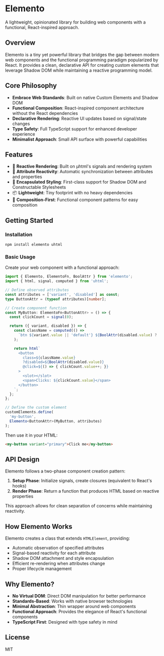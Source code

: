 # Elemento

A lightweight, opinionated library for building web components with a functional, React-inspired approach.

## Overview

Elemento is a tiny yet powerful library that bridges the gap between modern web components and the functional programming paradigm popularized by React. It provides a clean, declarative API for creating custom elements that leverage Shadow DOM while maintaining a reactive programming model.

## Core Philosophy

- **Embrace Web Standards**: Built on native Custom Elements and Shadow DOM
- **Functional Composition**: React-inspired component architecture without the React dependencies
- **Declarative Rendering**: Reactive UI updates based on signal/state changes
- **Type Safety**: Full TypeScript support for enhanced developer experience
- **Minimalist Approach**: Small API surface with powerful capabilities

## Features

- 🔄 **Reactive Rendering**: Built on µhtml's signals and rendering system
- 🎯 **Attribute Reactivity**: Automatic synchronization between attributes and properties
- 🎨 **Encapsulated Styling**: First-class support for Shadow DOM and Constructable Stylesheets
- 📦 **Lightweight**: Tiny footprint with no heavy dependencies
- 🧩 **Composition-First**: Functional component patterns for easy composition

## Getting Started

### Installation

```shell script
npm install elemento uhtml
```


### Basic Usage

Create your web component with a functional approach:

```typescript
import { Elemento, ElementoFn, BoolAttr } from 'elemento';
import { html, signal, computed } from 'uhtml';

// Define observed attributes
const attributes = ['variant', 'disabled'] as const;
type ButtonAttr = (typeof attributes)[number];

// Create component function
const MyButton: ElementoFn<ButtonAttr> = () => {
  const clickCount = signal(0);

  return ({ variant, disabled }) => {
    const className = computed(() => 
      `btn ${variant.value || 'default'} ${BoolAttr(disabled.value) ? 'disabled' : ''}`
    );

    return html`
      <button 
        class=${className.value}
        ?disabled=${BoolAttr(disabled.value)}
        @click=${() => { clickCount.value++; }}
      >
        <slot></slot>
        <span>Clicks: ${clickCount.value}</span>
      </button>
    `;
  };
};

// Define the custom element
customElements.define(
  'my-button', 
  Elemento<ButtonAttr>(MyButton, attributes)
);
```


Then use it in your HTML:

```html
<my-button variant="primary">Click me</my-button>
```


## API Design

Elemento follows a two-phase component creation pattern:

1. **Setup Phase**: Initialize signals, create closures (equivalent to React's hooks)
2. **Render Phase**: Return a function that produces HTML based on reactive properties

This approach allows for clean separation of concerns while maintaining reactivity.

## How Elemento Works

Elemento creates a class that extends `HTMLElement`, providing:

- Automatic observation of specified attributes
- Signal-based reactivity for each attribute
- Shadow DOM attachment and style encapsulation
- Efficient re-rendering when attributes change
- Proper lifecycle management

## Why Elemento?

- **No Virtual DOM**: Direct DOM manipulation for better performance
- **Standards-Based**: Works with native browser technologies
- **Minimal Abstraction**: Thin wrapper around web components
- **Functional Approach**: Provides the elegance of React's functional components
- **TypeScript First**: Designed with type safety in mind

## License

MIT